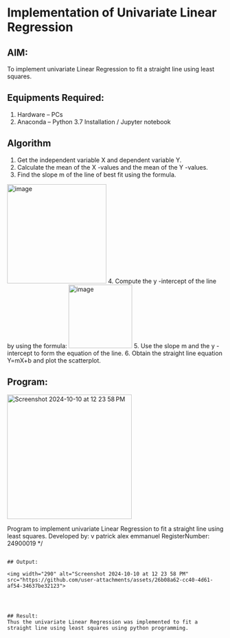 # Implementation of Univariate Linear Regression
## AIM:
To implement univariate Linear Regression to fit a straight line using least squares.

## Equipments Required:
1. Hardware – PCs
2. Anaconda – Python 3.7 Installation / Jupyter notebook

## Algorithm
1. Get the independent variable X and dependent variable Y.
2. Calculate the mean of the X -values and the mean of the Y -values.
3. Find the slope m of the line of best fit using the formula. 
<img width="231" alt="image" src="https://user-images.githubusercontent.com/93026020/192078527-b3b5ee3e-992f-46c4-865b-3b7ce4ac54ad.png">
4. Compute the y -intercept of the line by using the formula:
<img width="148" alt="image" src="https://user-images.githubusercontent.com/93026020/192078545-79d70b90-7e9d-4b85-9f8b-9d7548a4c5a4.png">
5. Use the slope m and the y -intercept to form the equation of the line.
6. Obtain the straight line equation Y=mX+b and plot the scatterplot.

## Program:
<img width="290" alt="Screenshot 2024-10-10 at 12 23 58 PM" src="https://github.com/user-attachments/assets/d92fe823-33a4-4be2-83ab-a3240f2d07fa">

Program to implement univariate Linear Regression to fit a straight line using least squares.
Developed by: v patrick alex emmanuel 
RegisterNumber: 24900019 
*/
```

## Output:

<img width="290" alt="Screenshot 2024-10-10 at 12 23 58 PM" src="https://github.com/user-attachments/assets/26b08a62-cc40-4d61-af54-34637be32123">




## Result:
Thus the univariate Linear Regression was implemented to fit a straight line using least squares using python programming.
